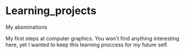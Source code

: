 # Learning_projects
My abominations

My first steps at computer graphics. You won't find anything interesting here, yet I wanted to keep this learning proccess for my future self.
